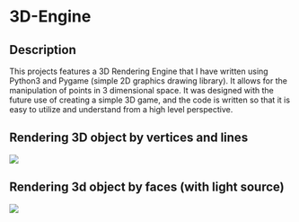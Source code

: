 # 3D-Engine

## Description
This projects features a 3D Rendering Engine that I have written using Python3 and Pygame (simple 2D graphics drawing library). It allows for the manipulation of points in 3 dimensional space. It was designed with the future use of creating a simple 3D game, and the code is written so that it is easy to utilize and understand from a high level perspective.

## Rendering 3D object by vertices and lines
![](https://rayyanshaik.com/images/line-render.gif)

## Rendering 3d object by faces (with light source)
![](https://rayyanshaik.com/images/face-render.gif)
